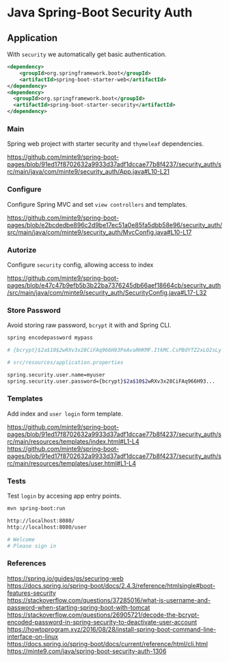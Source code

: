 # Java Spring-Boot Security Auth

## Application

With `security` we automatically get basic authentication.

~~~xml
<dependency>
    <groupId>org.springframework.boot</groupId>
    <artifactId>spring-boot-starter-web</artifactId>
</dependency>
<dependency>
  <groupId>org.springframework.boot</groupId>
  <artifactId>spring-boot-starter-security</artifactId>
</dependency>
~~~

### Main 

Spring web project with starter security and `thymeleaf` dependencies.

https://github.com/minte9/spring-boot-pages/blob/91ed17f8702632a9933d37adf1dccae77b8f4237/security_auth/src/main/java/com/minte9/security_auth/App.java#L10-L21

### Configure

Configure Spring MVC and set `view controllers` and templates.

https://github.com/minte9/spring-boot-pages/blob/e2bcdedbe896c2d9be17ec51a0e85fa5dbb58e96/security_auth/src/main/java/com/minte9/security_auth/MvcConfig.java#L10-L17

### Autorize

Configure `security` config, allowing access to index

https://github.com/minte9/spring-boot-pages/blob/e47c47b9efb5b3b22ba7376245db66aef18664cb/security_auth/src/main/java/com/minte9/security_auth/SecurityConfig.java#L17-L32

### Store Password

Avoid storing raw password, `bcrypt` it with and Spring CLI.

~~~sh
spring encodepassword mypass

# {bcrypt}$2a$10$2wRXv3x28CiFAq966H93PeAvaRHKMF.ItkMC.CsPBdYTZ2xLO2sLy
~~~
~~~sh
# src/resources/application.properties

spring.security.user.name=myuser
spring.security.user.password={bcrypt}$2a$10$2wRXv3x28CiFAq966H93...
~~~

### Templates

Add index and `user login` form template.

https://github.com/minte9/spring-boot-pages/blob/91ed17f8702632a9933d37adf1dccae77b8f4237/security_auth/src/main/resources/templates/index.html#L1-L4
https://github.com/minte9/spring-boot-pages/blob/91ed17f8702632a9933d37adf1dccae77b8f4237/security_auth/src/main/resources/templates/user.html#L1-L4

### Tests

Test `login` by accesing app entry points.

~~~sh
mvn spring-boot:run

http://localhost:8080/
http://localhost:8080/user

# Welcome
# Please sign in 
~~~

### References

https://spring.io/guides/gs/securing-web  
https://docs.spring.io/spring-boot/docs/2.4.3/reference/htmlsingle#boot-features-security  
https://stackoverflow.com/questions/37285016/what-is-username-and-password-when-starting-spring-boot-with-tomcat  
https://stackoverflow.com/questions/26905721/decode-the-bcrypt-encoded-password-in-spring-security-to-deactivate-user-account  
https://howtoprogram.xyz/2016/08/28/install-spring-boot-command-line-interface-on-linux  
https://docs.spring.io/spring-boot/docs/current/reference/html/cli.html  
https://minte9.com/java/spring-boot-security-auth-1306  